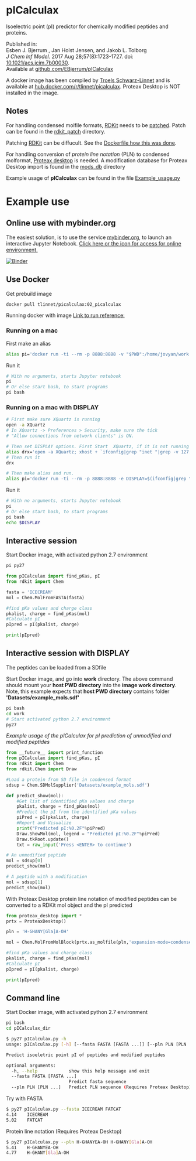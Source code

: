 # pICalculax
Isoelectric point (pI) predictor for chemically modified peptides and proteins.

Published in:<br>
Esben J. Bjerrum , Jan Holst Jensen, and Jakob L. Tolborg<br>
*J Chem Inf Model*. 2017 Aug 28;57(8):1723-1727. doi: [10.1021/acs.jcim.7b00030](http://dx.doi.org/10.1021/acs.jcim.7b00030). <br>
Available at [github.com/EBjerrum/pICalculax](https://github.com/EBjerrum/pICalculax)

A docker image has been compiled by [Troels Schwarz-Linnet](github.com/tlinnet) and is available at [hub.docker.com/r/tlinnet/picalculax](https://hub.docker.com/r/tlinnet/picalculax). Proteax Desktop is NOT installed in the image.

## Notes

For handling condensed molfile formats, [RDKit](http://rdkit.org) needs to be [patched](https://www.wildcardconsulting.dk/useful-information/learn-how-to-hack-rdkit-to-handle-peptides-with-pseudo-atoms). Patch can be found in the [rdkit_patch](https://github.com/tlinnet/pICalculax/tree/docker/rdkit_patch) directory. 

Patching [RDKit](http://rdkit.org) can be diffucult. See the [Dockerfile how this was done](https://github.com/tlinnet/pICalculax/blob/docker/Docker/Dockerfile_local).

For handling conversion of *protein line notation* (PLN) to condensed molformat, [Proteax desktop](http://www.biochemfusion.com/products/proteax_desktop/) is needed. A modification database for Proteax Desktop import is found in the [mods_db](https://github.com/tlinnet/pICalculax/tree/docker/mods_db) directory

Example usage of **pICalculax** can be found in the file [Example_usage.py](https://github.com/EBjerrum/pICalculax/blob/master/Example_Usage.py)

# Example use

## Online use with mybinder.org

The easiest solution, is to use the service [mybinder.org](https://mybinder.org/), to launch an interactive Jupyter Notebook. [Click here or the icon for access for online environment. ](https://mybinder.org/v2/gh/tlinnet/pICalculax/docker?filepath=Example_Usage.ipynb
)

[![Binder](https://mybinder.org/badge.svg)](https://mybinder.org/v2/gh/tlinnet/pICalculax/docker?filepath=Example_Usage.ipynb)

## Use Docker

Get prebuild image

```bash
docker pull tlinnet/picalculax:02_picalculax
```

Running docker with image
[Link to run reference:](https://docs.docker.com/v1.11/engine/reference/commandline/run)

### Running on a mac

First make an alias

```bash
alias pi='docker run -ti --rm -p 8888:8888 -v "$PWD":/home/jovyan/work --name picalculax tlinnet/picalculax:02_picalculax'
```

Run it

```bash
# With no arguments, starts Jupyter notebook
pi
# Or else start bash, to start programs
pi bash
```

### Running on a mac with DISPLAY

```bash
# First make sure XQuartz is running
open -a XQuartz
# In XQuartz -> Preferences > Security, make sure the tick 
# "Allow connections from network clients" is ON.

# Then set DISPLAY options. First Start  XQuartz, if it is not running
alias drx='open -a XQuartz; xhost + `ifconfig|grep "inet "|grep -v 127.0.0.1|cut -d" " -f2`'
# Then run it
drx

# Then make alias and run.
alias pi='docker run -ti --rm -p 8888:8888 -e DISPLAY=$(ifconfig|grep "inet "|grep -v 127.0.0.1|cut -d" " -f2):0 -v /tmp/.X11-unix:/tmp/.X11-unix -v "$PWD":/home/jovyan/work --name picalculax tlinnet/picalculax:02_picalculax'
```

Run it

```bash
# With no arguments, starts Jupyter notebook
pi
# Or else start bash, to start programs
pi bash
echo $DISPLAY
```

## Interactive session

Start Docker image, with activated python 2.7 environment

```bash
pi py27
```

```python
from pICalculax import find_pKas, pI
from rdkit import Chem

fasta = 'ICECREAM'
mol = Chem.MolFromFASTA(fasta)

#find pKa values and charge class
pkalist, charge = find_pKas(mol)
#Calculate pI
pIpred = pI(pkalist, charge)

print(pIpred)
```

## Interactive session with DISPLAY
The peptides can be loaded from a SDfile

Start Docker image, and go into **work** directory. The above command should mount your **host PWD directory** into the **image work directory**. Note, this example expects that **host PWD directory** contains folder **'Datasets/example_mols.sdf'**

```bash
pi bash
cd work
# Start activated python 2.7 environment
py27
```

*Example usage of the pICalculax for pI prediction of unmodified and modified peptides*

```python
from __future__ import print_function
from pICalculax import find_pKas, pI
from rdkit import Chem
from rdkit.Chem import Draw

#Load a protein from SD file in condensed format
sdsup = Chem.SDMolSupplier('Datasets/example_mols.sdf')

def predict_show(mol):
	#Get list of identified pKa values and charge
	pkalist, charge = find_pKas(mol)
	#Predict the pI from the identified pKa values
	piPred = pI(pkalist, charge)
	#Report and Visualize
	print("Predicted pI:%0.2F"%piPred)
	Draw.ShowMol(mol, legend = "Predicted pI:%0.2F"%piPred)
	Draw.tkRoot.update()
	txt = raw_input('Press <ENTER> to continue')

# An unmodified peptide
mol = sdsup[0]
predict_show(mol)

# A peptide with a modification
mol = sdsup[1]
predict_show(mol)
```

With Proteax Desktop protein line notation of modified peptides can be converted to a RDKit mol object and the pI predicted

```python
from proteax_desktop import *
prtx = ProteaxDesktop()

pln = 'H-GHANY[Gla]A-OH'

mol = Chem.MolFromMolBlock(prtx.as_molfile(pln,'expansion-mode=condensed'))

#find pKa values and charge class
pkalist, charge = find_pKas(mol)
#Calculate pI
pIpred = pI(pkalist, charge)

print(pIpred)
```

## Command line

Start Docker image, with activated python 2.7 environment

```bash
pi bash
cd pICalculax_dir
```

```bash
$ py27 pICalculax.py -h
usage: pICalculax.py [-h] [--fasta FASTA [FASTA ...]] [--pln PLN [PLN ...]]

Predict isoeletric point pI of peptides and modified peptides

optional arguments:
  -h, --help            show this help message and exit
  --fasta FASTA [FASTA ...]
                        Predict fasta sequence
  --pln PLN [PLN ...]   Predict PLN sequence (Requires Proteax Desktop)
```

Try with FASTA

```bash
$ py27 pICalculax.py --fasta ICECREAM FATCAT
4.14 	ICECREAM
5.02 	FATCAT
```

Protein line notation (Requires Proteax Desktop)

```bash
$ py27 pICalculax.py --pln H-GHANYEA-OH H-GHANY[Gla]A-OH
5.41 	H-GHANYEA-OH
4.77 	H-GHANY[Gla]A-OH
```




